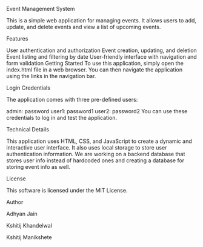 Event Management System

This is a simple web application for managing events. It allows users to add, update, and delete events and view a list of upcoming events.

Features

User authentication and authorization
Event creation, updating, and deletion
Event listing and filtering by date
User-friendly interface with navigation and form validation
Getting Started
To use this application, simply open the index.html file in a web browser. You can then navigate the application using the links in the navigation bar.

Login Credentials

The application comes with three pre-defined users:

admin: password
user1: password1
user2: password2
You can use these credentials to log in and test the application.

Technical Details

This application uses HTML, CSS, and JavaScript to create a dynamic and interactive user interface. It also uses local storage to store user authentication information. We are working on a backend database that stores user info instead of hardcoded ones and creating a database for storing event info as well.

License

This software is licensed under the MIT License.

Author

Adhyan Jain

Kshitij Khandelwal

Kshitij Manikshete
